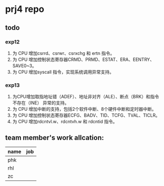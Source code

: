 # prj4 repo

## todo

### exp12

1. 为 CPU 增加csrrd、csrwr、csrxchg 和 ertn 指令。
2. 为 CPU 增加控制状态寄存器CRMD、PRMD、ESTAT、ERA、EENTRY、SAVE0~3。
3. 为 CPU 增加syscall 指令，实现系统调用异常支持。

### exp13

1. 为CPU增加取指地址错（ADEF）、地址非对齐（ALE）、断点（BRK）和指令不存在（INE）
异常的支持。
2. 为 CPU 增加中断的支持，包括2个软件中断、8个硬件中断和定时器中断。
3. 为 CPU 增加控制状态寄存器ECFG、BADV、TID、TCFG、TVAL、TICLR。
4. 为 CPU 增加rdcntvl.w、rdcntvh.w 和 rdcntid 指令。

## team member's work allcation:

| name | job |
| ---- | --- |
| phk  |  |
| rhl  |  |
| zc   |  |
